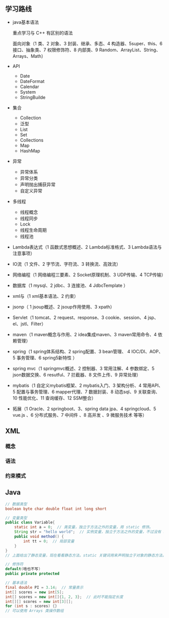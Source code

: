 ## 学习路线

+ java基本语法

    重点学习与 C++ 有区别的语法

    面向对象（1 类、2 对象、3 封装、继承、多态、4 构造器、5super、this、6 接口、抽象类、7 权限修饰符、8 内部类、9 Random、ArrayList、String、Arrays、Math）

+ API

    + Date
    + DateFormat
    + Calendar
    + System
    + StringBuilde

+ 集合
    + Collection
    +  泛型
    + List
    + Set
    + Collections
    + Map
    + HashMap

+ 异常
    + 异常体系
    + 异常分类
    + 声明抛出捕获异常
    + 自定义异常

+ 多线程
    + 线程概念
    + 线程同步
    + Lock
    + 线程生命周期
    + 线程池

+ Lambda表达式（1 函数式思想概述、2 Lambda标准格式、3 Lambda语法与注意事项）

+ IO流（1 文件、2 字节流、字符流、3 转换流、高效流）

+ 网络编程（1 网络编程三要素、2 Socket原理机制、3 UDP传输、4 TCP传输）

+ 数据库（1 mysql、2 jdbc、3 连接池、4 JdbcTemplate ）

+ xml与（1 xml基本语法、2 约束）

+ jsonp（ 1 jsoup概述、2 jsoup作用使用、3 xpath）

+ Servlet（1 tomcat、2 request、response、3 cookie、session、4 jsp、el、jstl、Filter）

+ maven（1 maven概念与作用、2 idea集成maven、3 maven常用命令、4 依赖管理）

+ spring（1 spring体系结构、2 spring配置、3 bean管理、 4 IOC/DI、AOP、5 事务管理、6 spring5新特性 ）

+ spring mvc（1 springmvc概述、2 控制器、3 常用注解、4 参数绑定、5 json数据交换、6 resutful、7 拦截器、8 文件上传、9 异常处理）

+ mybatis（1 自定义mybatis框架、2 mybatis入门、3 架构分析、4 常用API、5 配置与事务管理、6 mapper代理、7 数据封装、8 动态sql、9 关联查询、10 性能优化、11 查询缓存、12 SSM整合）

+ 拓展（1 Oracle、2 springboot、3、spring data jpa、4 springcloud、5 vue.js 、6 分布式服务、7 中间件 、8 高并发 、9 微服务技术 等等）

## XML

### 概念

### 语法

### 约束模式

## Java

```java
// 数据类型
boolean	byte char double float int long	short

// 变量类型
public class Variable{
	static int a = 0;  // 类变量，独立于方法之外的变量，用 static 修饰。
	String str = "hello world";  // 实例变量，独立于方法之外的变量，不过没有 static 修饰
    public void method() {
    	int tt = 0;  // 局部变量
    }
}
// 上面给出了静态变量，现在看看静态方法。static 关键词用来声明独立于对象的静态方法。静态方法不能使用类的非静态变量。静态方法从参数列表得到数据，然后计算这些数据。

// 修饰符
default(啥也不写)
public private protected

// 基本语法
final double PI = 3.14;  // 常量表示
int[] scores = new int[5];
int[] scores = new int[]{1, 2, 3};  // 此时不能指定长度
int[][] scores = new int[3][];
for (int s : scores) {}
// 可以使用 Arrays 类操作数组
```